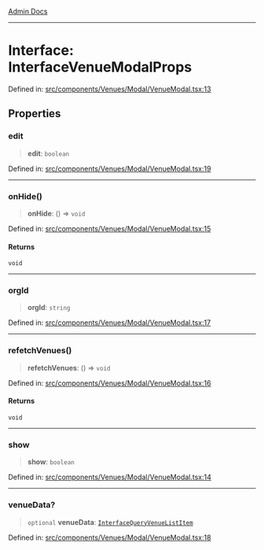 [Admin Docs](/)

***

# Interface: InterfaceVenueModalProps

Defined in: [src/components/Venues/Modal/VenueModal.tsx:13](https://github.com/PalisadoesFoundation/talawa-admin/blob/main/src/components/Venues/Modal/VenueModal.tsx#L13)

## Properties

### edit

> **edit**: `boolean`

Defined in: [src/components/Venues/Modal/VenueModal.tsx:19](https://github.com/PalisadoesFoundation/talawa-admin/blob/main/src/components/Venues/Modal/VenueModal.tsx#L19)

***

### onHide()

> **onHide**: () => `void`

Defined in: [src/components/Venues/Modal/VenueModal.tsx:15](https://github.com/PalisadoesFoundation/talawa-admin/blob/main/src/components/Venues/Modal/VenueModal.tsx#L15)

#### Returns

`void`

***

### orgId

> **orgId**: `string`

Defined in: [src/components/Venues/Modal/VenueModal.tsx:17](https://github.com/PalisadoesFoundation/talawa-admin/blob/main/src/components/Venues/Modal/VenueModal.tsx#L17)

***

### refetchVenues()

> **refetchVenues**: () => `void`

Defined in: [src/components/Venues/Modal/VenueModal.tsx:16](https://github.com/PalisadoesFoundation/talawa-admin/blob/main/src/components/Venues/Modal/VenueModal.tsx#L16)

#### Returns

`void`

***

### show

> **show**: `boolean`

Defined in: [src/components/Venues/Modal/VenueModal.tsx:14](https://github.com/PalisadoesFoundation/talawa-admin/blob/main/src/components/Venues/Modal/VenueModal.tsx#L14)

***

### venueData?

> `optional` **venueData**: [`InterfaceQueryVenueListItem`](../../../../../utils/interfaces/interfaces/InterfaceQueryVenueListItem.md)

Defined in: [src/components/Venues/Modal/VenueModal.tsx:18](https://github.com/PalisadoesFoundation/talawa-admin/blob/main/src/components/Venues/Modal/VenueModal.tsx#L18)

